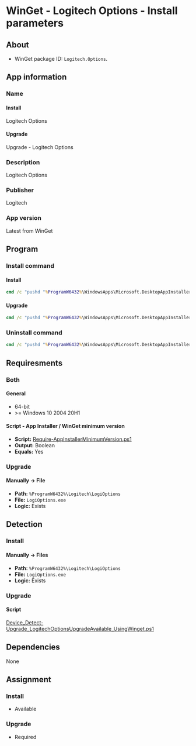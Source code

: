 # WinGet - Logitech Options - Install parameters

## About

* WinGet package ID: `Logitech.Options`.

## App information

### Name

#### Install

Logitech Options

#### Upgrade

Upgrade - Logitech Options

### Description

Logitech Options

### Publisher

Logitech

### App version

Latest from WinGet

## Program

### Install command

#### Install

```bat
cmd /c "pushd "%ProgramW6432%\WindowsApps\Microsoft.DesktopAppInstaller_*_x64__8wekyb3d8bbwe" && winget.exe install --exact --id Logitech.Options --silent --source winget --accept-package-agreements --accept-source-agreements"
```

#### Upgrade

```bat
cmd /c "pushd "%ProgramW6432%\WindowsApps\Microsoft.DesktopAppInstaller_*_x64__8wekyb3d8bbwe" && winget.exe upgrade --exact --id Logitech.Options --silent --source winget --accept-package-agreements --accept-source-agreements"
```

### Uninstall command

```bat
cmd /c "pushd "%ProgramW6432%\WindowsApps\Microsoft.DesktopAppInstaller_*_x64__8wekyb3d8bbwe" && winget.exe uninstall --exact --id Logitech.Options --silent --source winget --accept-source-agreements"
```

## Requiresments

### Both

#### General

* 64-bit
* \>= Windows 10 2004 20H1

#### Script - App Installer / WinGet minimum version

* **Script:** [Require-AppInstallerMinimumVersion.ps1](./../../Common/Require-AppInstallerMinimumVersion.ps1)
* **Output:** Boolean
* **Equals:** Yes

### Upgrade

#### Manually -> File

* **Path:** `%ProgramW6432%\Logitech\LogiOptions`
* **File:** `LogiOptions.exe`
* **Logic:** Exists

## Detection

### Install

#### Manually -> Files

* **Path:** `%ProgramW6432%\Logitech\LogiOptions`
* **File:** `LogiOptions.exe`
* **Logic:** Exists

### Upgrade

#### Script

[Device_Detect-Upgrade_LogitechOptionsUpgradeAvailable_UsingWinget.ps1](./Device_Detect-Upgrade_LogitechOptionsUpgradeAvailable_UsingWinget.ps1)

## Dependencies

None

## Assignment

### Install

* Available

### Upgrade

* Required

